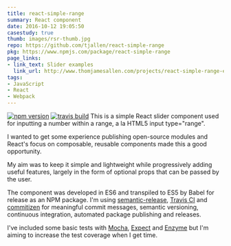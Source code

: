 ```yaml
---
title: react-simple-range
summary: React component
date: 2016-10-12 19:05:50
casestudy: true
thumb: images/rsr-thumb.jpg
repo: https://github.com/tjallen/react-simple-range
pkg: https://www.npmjs.com/package/react-simple-range
page_links:
- link_text: Slider examples
  link_url: http://www.thomjamesallen.com/projects/react-simple-range-examples
tags:
- JavaScript
- React
- Webpack
---
```

[![npm version](https://img.shields.io/npm/v/react-simple-range.svg?style=flat)](https://www.npmjs.com/package/react-simple-range)
[![travis build](https://img.shields.io/travis/tjallen/react-simple-range.svg?style=flat)](https://travis-ci.org/tjallen/react-simple-range)
This is a simple React slider component used for inputting a number within a range, a la HTML5 input type="range".

I wanted to get some experience publishing open-source modules and React's focus on composable, reusable components made this a good opportunity.

My aim was to keep it simple and lightweight while progressively adding useful features, largely in the form of optional props that can be passed by the user.

The component was developed in ES6 and transpiled to ES5 by Babel for release as an NPM package. I'm using [semantic-release](https://github.com/semantic-release/semantic-release), [Travis CI](https://travis-ci.org/) and [commitizen](https://github.com/commitizen/cz-cli) for meaningful commit messages, semantic versioning, continuous integration, automated package publishing and releases.

I've included some basic tests with [Mocha](https://mochajs.org/), [Expect](https://github.com/mjackson/expect) and [Enzyme](https://github.com/airbnb/enzyme) but I'm aiming to increase the test coverage when I get time.